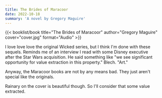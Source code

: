 ```yaml
---
title: The Brides of Maracoor
date: 2022-10-18
summary: 'A novel by Gregory Maguire'
---
```


{{< booklist/book
title="The Brides of Maracoor"
author="Gregory Maguire"
cover="cover.jpg"
format="Audio" >}}

I love love love the original Wicked series, but I think I'm done with these sequels. Reminds me of an interview I read with some Disney executive after the Star Wars acquisition. He said something like "we see significant opportunity for value extraction in this property." Blech. "Art."

Anyway, the Maracoor books are not by any means bad. They just aren't special like the originals.

Rainary on the cover is beautiful though. So I'll consider that some value extracted.